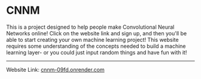 # CNNM

This is a project designed to help people make Convolutional Neural Networks online! Click on the website link and sign up, and then you'll be able to start creating your own machine learning project!
This website requires some understanding of the concepts needed to build a machine learning layer- or you could just input random things and have fun with it!

---
Website Link: [cnnm-09fd.onrender.com](https://cnnm-09fd.onrender.com)


